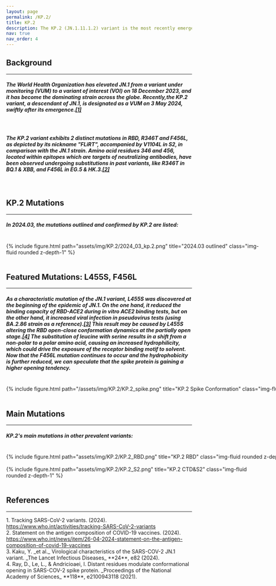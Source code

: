 ```yaml
---
layout: page
permalink: /KP.2/
title: KP.2
description: The KP.2 (JN.1.11.1.2) variant is the most recently emerged variant of SARS-CoV-2 that descended from the JN.1 lineage.
nav: true
nav_order: 4
---
```


<h2 style="text-align: left;"><strong>Background</strong></h2>
<hr>
<h5> The World Health Organization has elevated <strong>JN.1</strong> from a <strong>variant under monitoring (VUM) to a variant of interest (VOI)</strong> on 18 December 2023, and it has become the dominating strain across the globe. Recently,the <strong>KP.2</strong> variant, a descendant of JN.1, is designated as a VUM on <strong>3 May 2024</strong>, swiftly after its emergence.<a href='https://www.who.int/activities/tracking-SARS-CoV-2-variants'>[1]</a></h5>
<br>
<h5>The KP.2 variant exhibits 2 distinct mutations in RBD, <strong>R346T</strong> and <strong>F456L</strong>, as depicted by its nickname "FLiRT", accompanied by <strong>V1104L</strong> in S2, in comparison with the JN.1 strain. <strong>Amino acid residues 346 and 456</strong>, located within epitopes which are targets of neutralizing antibodies, have been observed undergoing substitutions in past variants, like R346T in BQ.1 & XBB, and F456L in EG.5 & HK.3.<a href='https://www.who.int/news/item/26-04-2024-statement-on-the-antigen-composition-of-covid-19-vaccines'>[2]</a></h5>
<br>

<h2 style="text-align: left;"><strong>KP.2 Mutations</strong></h2>
<hr>
<h5>In <strong>2024.03</strong>, the mutations outlined and confirmed by KP.2 are listed:</h5>
<br>
<div style="width: 700px; margin: auto;">
    {% include figure.html path="assets/img/KP.2/2024_03_kp.2.png" title="2024.03 outlined" class="img-fluid rounded z-depth-1" %}
</div>
<br>

<h2 style="text-align: left;"><strong>Featured Mutations: L455S, F456L</strong></h2>
<hr>
<h5>As a characteristic mutation of the JN.1 variant, <strong>L455S</strong> was discovered at the beginning of the epidemic of JN.1. On the one hand, it reduced the binding capacity of RBD-ACE2 during in vitro ACE2 binding tests, but on the other hand, it increased viral infection in pseudovirus tests (using BA.2.86 strain as a reference).<a href='https://www.thelancet.com/journals/laninf/article/PIIS1473-3099(23)00813-7/fulltext'>[3]</a> This result may be caused by L455S altering the RBD open-close conformation dynamics at the partially open stage.<a href='https://www.pnas.org/doi/full/10.1073/pnas.2100943118'>[4]</a> The substitution of leucine with serine results in a shift from a non-polar to a polar amino acid, causing an increased hydrophilicity, which could drive the exposure of the receptor binding motif to solvent. Now that the <strong>F456L</strong> mutation continues to occur and the hydrophobicity is further reduced, we can speculate that the spike protein is gaining a higher opening tendency.</h5>
<br>
<div style="width: 1000px; margin: auto;">
{% include figure.html path="/assets/img/KP.2/KP.2_spike.png" title="KP.2 Spike Conformation" class="img-fluid rounded z-depth-1" %}
</div>
<br>

<h2 style="text-align: left;"><strong>Main Mutations</strong></h2>
<hr>
<h5>KP.2's main mutations in other prevalent variants:</h5>
<br>
<div style="width: 1000px; margin: auto;">
{% include figure.html path="assets/img/KP.2/KP.2_RBD.png" title="KP.2 RBD" class="img-fluid rounded z-depth-1" %}
</div>
<br>
<div style="width: 700px; margin: auto;">
{% include figure.html path="assets/img/KP.2/KP.2_S2.png" title="KP.2 CTD&S2" class="img-fluid rounded z-depth-1" %}
</div>
<br>

<h2 style="text-align: left;"><strong>References</strong></h2>
<hr>
1. Tracking SARS-CoV-2 variants. (2024). <a href="https://www.who.int/activities/tracking-SARS-CoV-2-variants">https://www.who.int/activities/tracking-SARS-CoV-2-variants</a>
<br>
2. Statement on the antigen composition of COVID-19 vaccines. (2024). <a href="https://www.who.int/news/item/26-04-2024-statement-on-the-antigen-composition-of-covid-19-vaccines">https://www.who.int/news/item/26-04-2024-statement-on-the-antigen-composition-of-covid-19-vaccines</a>
<br>
3. Kaku, Y. _et al._ Virological characteristics of the SARS-COV-2 JN.1 variant. _The Lancet Infectious Diseases_ **24**, e82 (2024).
<br>
4. Ray, D., Le, L., & Andricioaei, I. Distant residues modulate conformational opening in SARS-COV-2 spike protein. _Proceedings of the National Academy of Sciences_ **118**, e2100943118 (2021).